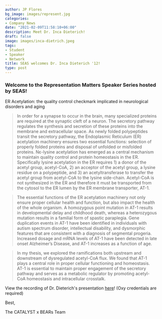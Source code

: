 ```yaml
---
author: JP Flores
bg_image: images/represent.jpg
categories:
- Company News
date: "2021-02-09T11:58:10+06:00"
description: Meet Dr. Inca Dieterich!
draft: false
image: images/inca-dietrich.jpeg
tags:
- Student
- Speaker
- Network
title: SEAS welcomes Dr. Inca Dieterich '12!
type: post
---
```


### Welcome to the Representation Matters Speaker Series hosted by SEAS!
</p>

ER Acetylation: the quality control checkmark implicated in neurological disorders and aging 

 </p>

> In order for a synapse to occur in the brain, many specialized proteins are required at the synaptic cleft of a neuron. The secretory pathway regulates the synthesis and secretion of these proteins into the membrane and extracellular space. As newly folded polypeptides transit the secretory pathway, the Endoplasmic Reticulum (ER) acetylation machinery ensures two essential functions: selection of properly folded proteins and disposal of unfolded or misfolded proteins. Nε-lysine acetylation has emerged as a central mechanism to maintain quality control and protein homeostasis in the ER. Specifically lysine acetylation in the ER requires 1) a donor of the acetyl group, acetyl-CoA, 2) an acceptor of the acetyl group, a lysine residue on a polypeptide, and 3) an acetyltransferase to transfer the acetyl group from acetyl-CoA to the lysine side-chain. Acetyl-CoA is not synthesized in the ER and therefore it must be transported from the cytosol to the ER lumen by the ER membrane transporter, AT-1.

> The essential functions of the ER acetylation machinery not only ensure proper cellular health and function, but also impact the health of the whole organism. A homozygous point mutation in AT-1 results in developmental delay and childhood death, whereas a heterozygous mutation results in a familial form of spastic paraplegia. Gene duplication events in AT-1 have been identified in individuals with autism spectrum disorder, intellectual disability, and dysmorphic features that are consistent with a diagnosis of segmental progeria. Increased dosage and mRNA levels of AT-1 have been detected in late onset Alzheimer’s Disease, and AT-1 increases as a function of age.

> In my thesis, we explored the ramifications both upstream and downstream of dysregulated acetyl-CoA flux. We found that AT-1 plays a central role in proper cellular functioning and homeostasis. AT-1 is essential to maintain proper engagement of the secretory pathway and serves as a metabolic regulator by promoting acetyl-CoA homeostasis and intracellular crosstalk.

</p>

View the recording of Dr. Dieterich's presentation [here](https://oxy.hosted.panopto.com/Panopto/Pages/Viewer.aspx?id=7d9de6ef-6fba-4584-9fb9-accb0008d322)! (Oxy credentials are required)


Best,

The CATALYST x BEARs Team
</p>
